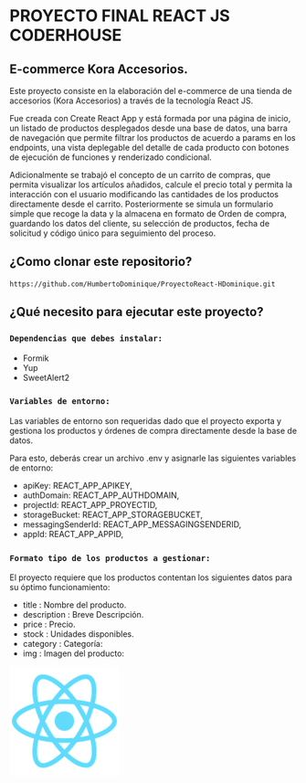 # PROYECTO FINAL REACT JS CODERHOUSE

## E-commerce Kora Accesorios.

Este proyecto consiste en la elaboración del e-commerce de una tienda de accesorios (Kora Accesorios) a través de la tecnología React JS.

Fue creada con Create React App y está formada por una página de inicio, un listado de productos desplegados desde una base de datos, una barra de navegación que permite filtrar los productos de acuerdo a params en los endpoints, una vista deplegable del detalle de cada producto con botones de ejecución de funciones y renderizado condicional.

Adicionalmente se trabajó el concepto de un carrito de compras, que permita visualizar los artículos añadidos, calcule el precio total y permita la interacción con el usuario modificando las cantidades de los productos directamente desde el carrito. Posteriormente se simula un formulario simple que recoge la data y la almacena en formato de Orden de compra, guardando los datos del cliente, su selección de productos, fecha de solicitud y código único para seguimiento del proceso.

## ¿Como clonar este repositorio?

```
https://github.com/HumbertoDominique/ProyectoReact-HDominique.git
```

## ¿Qué necesito para ejecutar este proyecto?

### `Dependencias que debes instalar:`

- Formik
- Yup
- SweetAlert2

### `Variables de entorno:`

Las variables de entorno son requeridas dado que el proyecto exporta y gestiona los productos y órdenes de compra directamente desde la base de datos.

Para esto, deberás crear un archivo .env y asignarle las siguientes variables de entorno:

- apiKey: REACT_APP_APIKEY,
- authDomain: REACT_APP_AUTHDOMAIN,
- projectId: REACT_APP_PROYECTID,
- storageBucket: REACT_APP_STORAGEBUCKET,
- messagingSenderId: REACT_APP_MESSAGINGSENDERID,
- appId: REACT_APP_APPID,

### `Formato tipo de los productos a gestionar:`

El proyecto requiere que los productos contentan los siguientes datos para su óptimo funcionamiento:

- title : Nombre del producto.
- description : Breve Descripción.
- price : Precio.
- stock : Unidades disponibles.
- category : Categoría:
- img : Imagen del producto:

!["esta es la imagen de react"](/public/logo192.png)
